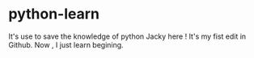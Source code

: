 # python-learn
It's use to save the knowledge of python
Jacky here ! It's my fist edit in Github.
Now , I just learn begining.
